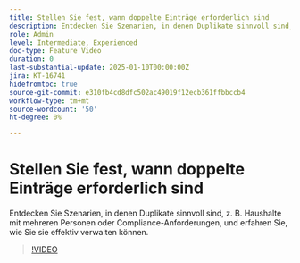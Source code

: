 ```yaml
---
title: Stellen Sie fest, wann doppelte Einträge erforderlich sind
description: Entdecken Sie Szenarien, in denen Duplikate sinnvoll sind, z. B. Haushalte mit mehreren Personen oder Compliance-Anforderungen, und erfahren Sie, wie Sie sie effektiv verwalten können.
role: Admin
level: Intermediate, Experienced
doc-type: Feature Video
duration: 0
last-substantial-update: 2025-01-10T00:00:00Z
jira: KT-16741
hidefromtoc: true
source-git-commit: e310fb4cd8dfc502ac49019f12ecb361ffbbccb4
workflow-type: tm+mt
source-wordcount: '50'
ht-degree: 0%

---
```



# Stellen Sie fest, wann doppelte Einträge erforderlich sind

Entdecken Sie Szenarien, in denen Duplikate sinnvoll sind, z. B. Haushalte mit mehreren Personen oder Compliance-Anforderungen, und erfahren Sie, wie Sie sie effektiv verwalten können.

>[!VIDEO](https://video.tv.adobe.com/v/3441949/?learn=on&enablevpops)
